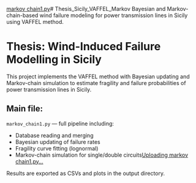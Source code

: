 [markov chain1.py](https://github.com/user-attachments/files/23209313/markov.chain1.py)# Thesis_Sicily_VAFFEL_Markov
Bayesian and Markov-chain-based wind failure modeling for power transmission lines in Sicily using VAFFEL method.
# Thesis: Wind-Induced Failure Modelling in Sicily
This project implements the VAFFEL method with Bayesian updating and Markov-chain simulation 
to estimate fragility and failure probabilities of power transmission lines in Sicily.

## Main file:
`markov_chain1.py` — full pipeline including:
- Database reading and merging
- Bayesian updating of failure rates
- Fragility curve fitting (lognormal)
- Markov-chain simulation for single/double circuits[Uploading markov chain1.py…]()


Results are exported as CSVs and plots in the output directory.
